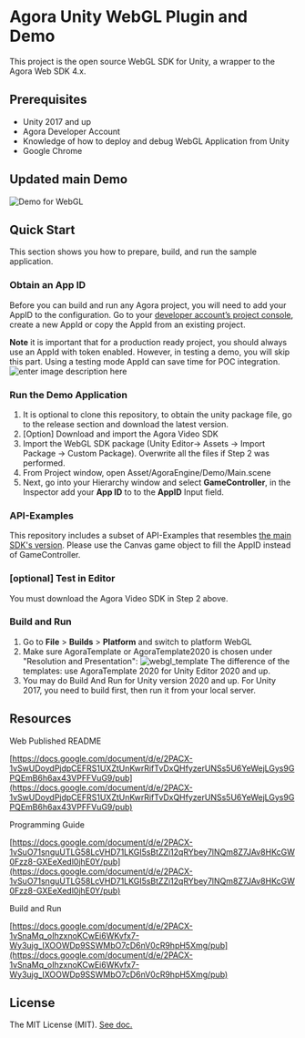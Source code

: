 # Agora Unity WebGL Plugin and Demo

This project is the open source WebGL SDK for Unity, a wrapper to the Agora Web SDK 4.x.
## Prerequisites
- Unity 2017 and up
- Agora Developer Account
- Knowledge of how to deploy and debug WebGL Application from Unity
- Google Chrome

## Updated main Demo

![Demo for WebGL](https://user-images.githubusercontent.com/1261195/130497083-45cc6d5e-fa1e-4581-8ea4-b93a27f2f6cf.png)


  

## Quick Start


This section shows you how to prepare, build, and run the sample application.
 

### Obtain an App ID

Before you can build and run any Agora project, you will need to add your AppID to the configuration. Go to your [developer account’s project console](https://console.agora.io/projects), create a new AppId or copy the AppId from an existing project. 

**Note** it is important that for a production ready project, you should always use an AppId with token enabled.  However, in testing a demo, you will skip this part.  Using a testing mode AppId can save time for POC integration.
![enter image description here](https://user-images.githubusercontent.com/1261195/110023464-11eb0480-7ce2-11eb-99d6-031af60715ab.png)

  

### Run the Demo Application

1.  It is optional to clone this repository,  to obtain the unity package file, go to the release section and download the latest version.
2. [Option] Download and import the Agora Video SDK
3. Import the WebGL SDK package (Unity Editor-> Assets -> Import Package -> Custom Package). Overwrite all the files if Step 2 was performed.
4.  From Project window, open Asset/AgoraEngine/Demo/Main.scene
5. Next, go into your Hierarchy window and select  ****GameController****, in the Inspector add your  ****App ID****  to to the  ****AppID****  Input field.

### API-Examples
This repository includes a subset of API-Examples that resembles [the main SDK's version](https://github.com/AgoraIO/Agora-Unity-Quickstart/tree/master/API-Example-Unity).
Please use the Canvas game object to fill the AppID instead of GameController.
### [optional] Test in Editor
You must download the Agora Video SDK in Step 2 above.

### Build and Run

 1. Go to  ****File****  >  ****Builds****  >  ****Platform****  and switch to platform WebGL 
 2. Make sure AgoraTemplate or AgoraTemplate2020 is chosen under "Resolution and Presentation":
![webgl_template](https://user-images.githubusercontent.com/1261195/130500369-53dca294-2cf5-4a0d-a875-a8ab8fbabd70.png)
The difference of the templates: use AgoraTemplate 2020 for Unity Editor 2020 and up.
 3. You may do Build And Run for Unity version 2020 and up.  For Unity 2017, you need to build first, then run it from your local server. 




## Resources
  

Web Published README

[https://docs.google.com/document/d/e/2PACX-1vSwUDoydPjdpCEFRS1UXZtUnKwrRifTvDxQHfyzerUNSs5U6YeWejLGys9GPQEmB6h6ax43VPFFVuG9/pub](https://docs.google.com/document/d/e/2PACX-1vSwUDoydPjdpCEFRS1UXZtUnKwrRifTvDxQHfyzerUNSs5U6YeWejLGys9GPQEmB6h6ax43VPFFVuG9/pub)

  

Programming Guide

[https://docs.google.com/document/d/e/2PACX-1vSuO71snguUTLG58LcVHD71LKGI5sBtZZi12qRYbey7lNQm8Z7JAv8HKcGW0Fzz8-GXEeXedl0jhE0Y/pub](https://docs.google.com/document/d/e/2PACX-1vSuO71snguUTLG58LcVHD71LKGI5sBtZZi12qRYbey7lNQm8Z7JAv8HKcGW0Fzz8-GXEeXedl0jhE0Y/pub)

  

Build and Run

[https://docs.google.com/document/d/e/2PACX-1vSnaMq_oIhzxnoKCwEi6WKvfx7-Wy3ujg_IXOOWDp9SSWMbO7cD6nV0cR9hpH5Xmg/pub](https://docs.google.com/document/d/e/2PACX-1vSnaMq_oIhzxnoKCwEi6WKvfx7-Wy3ujg_IXOOWDp9SSWMbO7cD6nV0cR9hpH5Xmg/pub)

## License
The MIT License (MIT).  [See doc.](../LICENSE.md)
